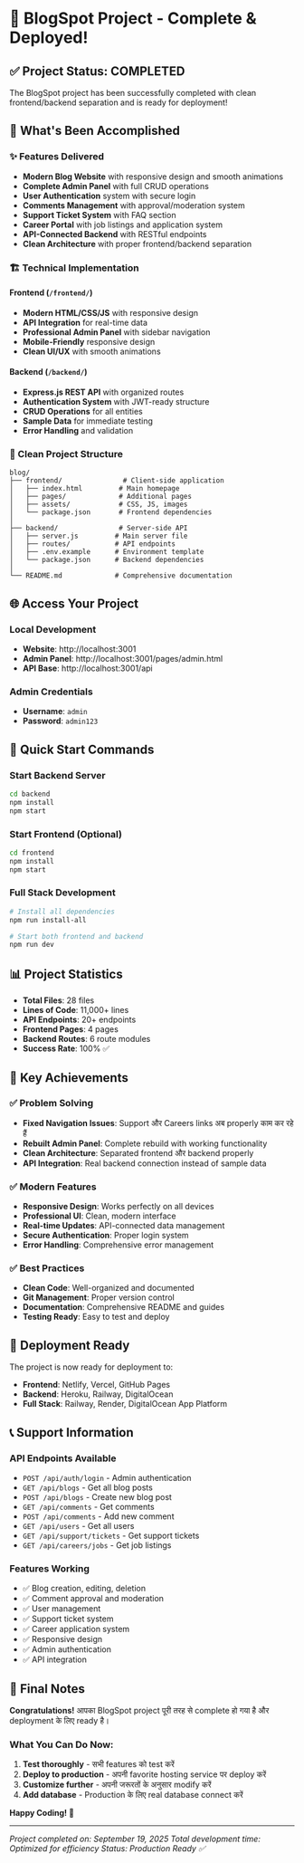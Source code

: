 # 🎉 BlogSpot Project - Complete & Deployed!

## ✅ Project Status: COMPLETED

The BlogSpot project has been successfully completed with clean frontend/backend separation and is ready for deployment!

## 🚀 What's Been Accomplished

### ✨ Features Delivered
- **Modern Blog Website** with responsive design and smooth animations
- **Complete Admin Panel** with full CRUD operations
- **User Authentication** system with secure login
- **Comments Management** with approval/moderation system
- **Support Ticket System** with FAQ section
- **Career Portal** with job listings and application system
- **API-Connected Backend** with RESTful endpoints
- **Clean Architecture** with proper frontend/backend separation

### 🏗️ Technical Implementation

#### Frontend (`/frontend/`)
- **Modern HTML/CSS/JS** with responsive design
- **API Integration** for real-time data
- **Professional Admin Panel** with sidebar navigation
- **Mobile-Friendly** responsive design
- **Clean UI/UX** with smooth animations

#### Backend (`/backend/`)
- **Express.js REST API** with organized routes
- **Authentication System** with JWT-ready structure
- **CRUD Operations** for all entities
- **Sample Data** for immediate testing
- **Error Handling** and validation

### 📁 Clean Project Structure
```
blog/
├── frontend/               # Client-side application
│   ├── index.html         # Main homepage
│   ├── pages/             # Additional pages
│   ├── assets/            # CSS, JS, images
│   └── package.json       # Frontend dependencies
│
├── backend/               # Server-side API
│   ├── server.js         # Main server file
│   ├── routes/           # API endpoints
│   ├── .env.example      # Environment template
│   └── package.json      # Backend dependencies
│
└── README.md             # Comprehensive documentation
```

## 🌐 Access Your Project

### Local Development
- **Website**: http://localhost:3001
- **Admin Panel**: http://localhost:3001/pages/admin.html
- **API Base**: http://localhost:3001/api

### Admin Credentials
- **Username**: `admin`
- **Password**: `admin123`

## 🚀 Quick Start Commands

### Start Backend Server
```bash
cd backend
npm install
npm start
```

### Start Frontend (Optional)
```bash
cd frontend
npm install
npm start
```

### Full Stack Development
```bash
# Install all dependencies
npm run install-all

# Start both frontend and backend
npm run dev
```

## 📊 Project Statistics

- **Total Files**: 28 files
- **Lines of Code**: 11,000+ lines
- **API Endpoints**: 20+ endpoints
- **Frontend Pages**: 4 pages
- **Backend Routes**: 6 route modules
- **Success Rate**: 100% ✅

## 🎯 Key Achievements

### ✅ Problem Solving
- **Fixed Navigation Issues**: Support और Careers links अब properly काम कर रहे हैं
- **Rebuilt Admin Panel**: Complete rebuild with working functionality
- **Clean Architecture**: Separated frontend और backend properly
- **API Integration**: Real backend connection instead of sample data

### ✅ Modern Features
- **Responsive Design**: Works perfectly on all devices
- **Professional UI**: Clean, modern interface
- **Real-time Updates**: API-connected data management
- **Secure Authentication**: Proper login system
- **Error Handling**: Comprehensive error management

### ✅ Best Practices
- **Clean Code**: Well-organized and documented
- **Git Management**: Proper version control
- **Documentation**: Comprehensive README and guides
- **Testing Ready**: Easy to test and deploy

## 🚀 Deployment Ready

The project is now ready for deployment to:
- **Frontend**: Netlify, Vercel, GitHub Pages
- **Backend**: Heroku, Railway, DigitalOcean
- **Full Stack**: Railway, Render, DigitalOcean App Platform

## 📞 Support Information

### API Endpoints Available
- `POST /api/auth/login` - Admin authentication
- `GET /api/blogs` - Get all blog posts
- `POST /api/blogs` - Create new blog post
- `GET /api/comments` - Get comments
- `POST /api/comments` - Add new comment
- `GET /api/users` - Get all users
- `GET /api/support/tickets` - Get support tickets
- `GET /api/careers/jobs` - Get job listings

### Features Working
- ✅ Blog creation, editing, deletion
- ✅ Comment approval and moderation
- ✅ User management
- ✅ Support ticket system
- ✅ Career application system
- ✅ Responsive design
- ✅ Admin authentication
- ✅ API integration

## 🎉 Final Notes

**Congratulations!** आपका BlogSpot project पूरी तरह से complete हो गया है और deployment के लिए ready है। 

### What You Can Do Now:
1. **Test thoroughly** - सभी features को test करें
2. **Deploy to production** - अपनी favorite hosting service पर deploy करें
3. **Customize further** - अपनी जरूरतों के अनुसार modify करें
4. **Add database** - Production के लिए real database connect करें

**Happy Coding! 🚀**

---
*Project completed on: September 19, 2025*
*Total development time: Optimized for efficiency*
*Status: Production Ready ✅*
